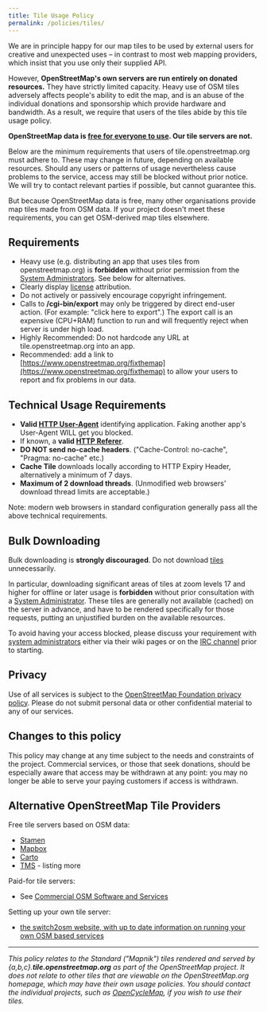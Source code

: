 ```yaml
---
title: Tile Usage Policy
permalink: /policies/tiles/
---
```

We are in principle happy for our map tiles to be used by external users for creative and unexpected uses – in contrast to most web mapping providers, which insist that you use only their supplied API.

However, **OpenStreetMap's own servers are run entirely on donated resources.** They have strictly limited capacity. Heavy use of OSM tiles adversely affects people's ability to edit the map, and is an abuse of the individual donations and sponsorship which provide hardware and bandwidth. As a result, we require that users of the tiles abide by this tile usage policy.

**OpenStreetMap data is [free for everyone to use](https://wiki.openstreetmap.org/wiki/OpenStreetMap_License). Our tile servers are not.**

Below are the minimum requirements that users of tile.openstreetmap.org must adhere to. These may change in future, depending on available resources. Should any users or patterns of usage nevertheless cause problems to the service, access may still be blocked without prior notice. We will try to contact relevant parties if possible, but cannot guarantee this.

But because OpenStreetMap data is free, many other organisations provide map tiles made from OSM data. If your project doesn't meet these requirements, you can get OSM-derived map tiles elsewhere.

## Requirements

* Heavy use (e.g. distributing an app that uses tiles from openstreetmap.org) is **forbidden** without prior permission from the [System Administrators](https://wiki.openstreetmap.org/wiki/System_Administrators). See below for alternatives.
* Clearly display [license](https://wiki.openstreetmap.org/wiki/License) attribution.
* Do not actively or passively encourage copyright infringement.
* Calls to **/cgi-bin/export** may only be triggered by direct end-user action. (For example: "click here to export".) The export call is an expensive (CPU+RAM) function to run and will frequently reject when server is under high load.
* Highly Recommended: Do not hardcode any URL at tile.openstreetmap.org into an app.
* Recommended: add a link to [https://www.openstreetmap.org/fixthemap](https://www.openstreetmap.org/fixthemap) to allow your users to report and fix problems in our data.

## Technical Usage Requirements

* **Valid [HTTP User-Agent](http://en.wikipedia.org/wiki/en:User_agent)** identifying application. Faking another app's User-Agent WILL get you blocked.
* If known, a **valid [HTTP Referer](http://en.wikipedia.org/wiki/en:HTTP_Referer)**.
* **DO NOT send no-cache headers**. ("Cache-Control: no-cache", "Pragma: no-cache" etc.)
* **Cache Tile** downloads locally according to HTTP Expiry Header, alternatively a minimum of 7 days.
* **Maximum of 2 download threads**. (Unmodified web browsers' download thread limits are acceptable.)

Note: modern web browsers in standard configuration generally pass all the above technical requirements.

## Bulk Downloading

Bulk downloading is **strongly discouraged**. Do not download [tiles](https://wiki.openstreetmap.org/wiki/Tiles) unnecessarily.

In particular, downloading significant areas of tiles at zoom levels 17 and higher for offline or later usage is **forbidden** without prior consultation with a [System Administrator](https://wiki.openstreetmap.org/wiki/System_Administrators). These tiles are generally not available (cached) on the server in advance, and have to be rendered specifically for those requests, putting an unjustified burden on the available resources.

To avoid having your access blocked, please discuss your requirement with [system administrators](https://wiki.openstreetmap.org/wiki/System_Administrators) either via their wiki pages or on the [IRC channel](https://wiki.openstreetmap.org/wiki/IRC) prior to starting.

## Privacy

Use of all services is subject to the [OpenStreetMap Foundation privacy policy](http://wiki.osmfoundation.org/wiki/Privacy_Policy). Please do not submit personal data or other confidential material to any of our services.

## Changes to this policy

This policy may change at any time subject to the needs and constraints of the project. Commercial services, or those that seek donations, should be especially aware that access may be withdrawn at any point: you may no longer be able to serve your paying customers if access is withdrawn.

## Alternative OpenStreetMap Tile Providers

Free tile servers based on OSM data:

* [Stamen](https://wiki.openstreetmap.org/wiki/Stamen)
* [Mapbox](https://wiki.openstreetmap.org/wiki/Mapbox)
* [Carto](https://wiki.openstreetmap.org/wiki/Carto_(Company)#Carto_tile_services)
* [TMS](https://wiki.openstreetmap.org/wiki/TMS) - listing more

Paid-for tile servers:

* See [Commercial OSM Software and Services](https://wiki.openstreetmap.org/wiki/Commercial_OSM_Software_and_Services)

Setting up your own tile server:

* [the switch2osm website, with up to date information on running your own OSM based services](http://switch2osm.org/)

------

*This policy relates to the Standard ("Mapnik") tiles rendered and served by {a,b,c}.**tile.openstreetmap.org** as part of the OpenStreetMap project. It does not relate to other tiles that are viewable on the OpenStreetMap.org homepage, which may have their own usage policies. You should contact the individual projects, such as [OpenCycleMap](https://wiki.openstreetmap.org/wiki/OpenCycleMap), if you wish to use their tiles.*
